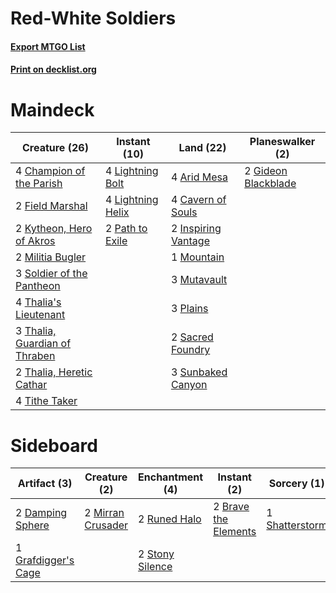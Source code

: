 # Red-White Soldiers

#### [Export MTGO List](../collection/Red-White%20Soldiers/Red-White%20Soldiers.txt)
#### [Print on decklist.org](http://decklist.org/?deckmain=4%09Arid%20Mesa%0A4%09Cavern%20of%20Souls%0A4%09Champion%20of%20the%20Parish%0A2%09Field%20Marshal%0A2%09Gideon%20Blackblade%0A2%09Inspiring%20Vantage%0A2%09Kytheon,%20Hero%20of%20Akros%0A4%09Lightning%20Bolt%0A4%09Lightning%20Helix%0A2%09Militia%20Bugler%0A1%09Mountain%0A3%09Mutavault%0A2%09Path%20to%20Exile%0A3%09Plains%0A2%09Sacred%20Foundry%0A3%09Soldier%20of%20the%20Pantheon%0A3%09Sunbaked%20Canyon%0A4%09Thalia's%20Lieutenant%0A3%09Thalia,%20Guardian%20of%20Thraben%0A2%09Thalia,%20Heretic%20Cathar%0A4%09Tithe%20Taker&deckside=2%09Brave%20the%20Elements%0A2%09Damping%20Sphere%0A1%09Grafdigger's%20Cage%0A3%09Jotun%20Grunt%0A2%09Mirran%20Crusader%0A2%09Runed%20Halo%0A1%09Shatterstorm%0A2%09Stony%20Silence)
# Maindeck

|                                             Creature (26)                                              |                                        Instant (10)                                        |                                          Land (22)                                           |                                       Planeswalker (2)                                       |
|--------------------------------------------------------------------------------------------------------|--------------------------------------------------------------------------------------------|----------------------------------------------------------------------------------------------|----------------------------------------------------------------------------------------------|
|4 [Champion of the Parish](http://gatherer.wizards.com/Pages/Card/Details.aspx?multiverseid=409580)     |4 [Lightning Bolt](http://gatherer.wizards.com/Pages/Card/Details.aspx?multiverseid=806)    |4 [Arid Mesa](http://gatherer.wizards.com/Pages/Card/Details.aspx?multiverseid=405092)        |2 [Gideon Blackblade](http://gatherer.wizards.com/Pages/Card/Details.aspx?multiverseid=463943)|
|2 [Field Marshal](http://gatherer.wizards.com/Pages/Card/Details.aspx?multiverseid=135258)              |4 [Lightning Helix](http://gatherer.wizards.com/Pages/Card/Details.aspx?multiverseid=249386)|4 [Cavern of Souls](http://gatherer.wizards.com/Pages/Card/Details.aspx?multiverseid=278058)  |                                                                                              |
|2 [Kytheon, Hero of Akros](http://gatherer.wizards.com/Pages/Card/Details.aspx?multiverseid=398428)     |2 [Path to Exile](http://gatherer.wizards.com/Pages/Card/Details.aspx?multiverseid=220511)  |2 [Inspiring Vantage](http://gatherer.wizards.com/Pages/Card/Details.aspx?multiverseid=417819)|                                                                                              |
|2 [Militia Bugler](http://gatherer.wizards.com/Pages/Card/Details.aspx?multiverseid=447165)             |                                                                                            |1 [Mountain](http://gatherer.wizards.com/Pages/Card/Details.aspx?multiverseid=439859)         |                                                                                              |
|3 [Soldier of the Pantheon](http://gatherer.wizards.com/Pages/Card/Details.aspx?multiverseid=373529)    |                                                                                            |3 [Mutavault](http://gatherer.wizards.com/Pages/Card/Details.aspx?multiverseid=370733)        |                                                                                              |
|4 [Thalia's Lieutenant](http://gatherer.wizards.com/Pages/Card/Details.aspx?multiverseid=409783)        |                                                                                            |3 [Plains](http://gatherer.wizards.com/Pages/Card/Details.aspx?multiverseid=439856)           |                                                                                              |
|3 [Thalia, Guardian of Thraben](http://gatherer.wizards.com/Pages/Card/Details.aspx?multiverseid=442025)|                                                                                            |2 [Sacred Foundry](http://gatherer.wizards.com/Pages/Card/Details.aspx?multiverseid=405106)   |                                                                                              |
|2 [Thalia, Heretic Cathar](http://gatherer.wizards.com/Pages/Card/Details.aspx?multiverseid=414338)     |                                                                                            |3 [Sunbaked Canyon](http://gatherer.wizards.com/Pages/Card/Details.aspx?multiverseid=464196)  |                                                                                              |
|4 [Tithe Taker](http://gatherer.wizards.com/Pages/Card/Details.aspx?multiverseid=457171)                |                                                                                            |                                                                                              |                                                                                              |


# Sideboard

|                                         Artifact (3)                                         |                                        Creature (2)                                        |                                     Enchantment (4)                                      |                                          Instant (2)                                          |                                       Sorcery (1)                                       | Unknown (3) |
|----------------------------------------------------------------------------------------------|--------------------------------------------------------------------------------------------|------------------------------------------------------------------------------------------|-----------------------------------------------------------------------------------------------|-----------------------------------------------------------------------------------------|-------------|
|2 [Damping Sphere](http://gatherer.wizards.com/Pages/Card/Details.aspx?multiverseid=443101)   |2 [Mirran Crusader](http://gatherer.wizards.com/Pages/Card/Details.aspx?multiverseid=213802)|2 [Runed Halo](http://gatherer.wizards.com/Pages/Card/Details.aspx?multiverseid=154005)   |2 [Brave the Elements](http://gatherer.wizards.com/Pages/Card/Details.aspx?multiverseid=389450)|1 [Shatterstorm](http://gatherer.wizards.com/Pages/Card/Details.aspx?multiverseid=130370)|3 Jotun Grunt|
|1 [Grafdigger's Cage](http://gatherer.wizards.com/Pages/Card/Details.aspx?multiverseid=278452)|                                                                                            |2 [Stony Silence](http://gatherer.wizards.com/Pages/Card/Details.aspx?multiverseid=247425)|                                                                                               |                                                                                         |             |

